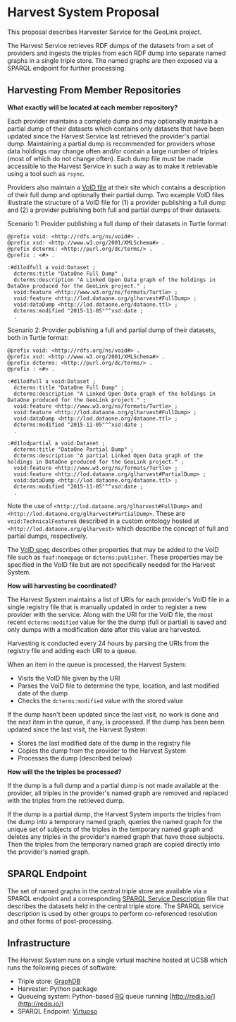 # Harvest System Proposal

This proposal describes Harvester Service for the GeoLink project.

The Harvest Service retrieves RDF dumps of the datasets from a set of providers and ingests the triples from each RDF dump into separate named graphs in a single triple store.
The named graphs are then exposed via a SPARQL endpoint for further processing.

## Harvesting From Member Repositories

**What exactly will be located at each member repository?**

Each provider maintains a complete dump and may optionally maintain a partial dump of their datasets which contains only datasets that have been updated since the Harvest Service last retrieved the provider's partial dump.
Maintaining a partial dump is recommended for providers whose data holdings may change often and/or contain a large number of triples (most of which do not change often).
Each dump file must be made accessible to the Harvest Service in such a way as to make it retrievable using a tool such as `rsync`.

Providers also maintain a [VoID file](http://www.w3.org/TR/void/#void-file) at their site which contains a description of their full dump and optionally their partial dump.
Two example VoID files illustrate the structure of a VoID file for (1) a provider publishing a full dump and (2) a provider publishing both full and partial dumps of their datasets.

Scenario 1: Provider publishing a full dump of their datasets in Turtle format:

```{ttl}
@prefix void: <http://rdfs.org/ns/void#> .
@prefix xsd: <http://www.w3.org/2001/XMLSchema#> .
@prefix dcterms: <http://purl.org/dc/terms/> .
@prefix : <#> .

:#d1lodfull a void:Dataset ;
  dcterms:title "DataOne Full Dump" ;
  dcterms:description "A Linked Open Data graph of the holdings in DataOne produced for the GeoLink project." ;
  void:feature <http://www.w3.org/ns/formats/Turtle> ;
  void:feature <http://lod.dataone.org/glharvest#FullDump> ;
  void:dataDump <http://lod.dataone.org/dataone.ttl> ;
  dcterms:modified "2015-11-05"^^xsd:date ;
  .
```

Scenario 2: Provider publishing a full and partial dump of their datasets, both in Turtle format:

```{ttl}
@prefix void: <http://rdfs.org/ns/void#> .
@prefix xsd: <http://www.w3.org/2001/XMLSchema#> .
@prefix dcterms: <http://purl.org/dc/terms/> .
@prefix : <#> .

:#d1lodfull a void:Dataset ;
  dcterms:title "DataOne Full Dump" ;
  dcterms:description "A Linked Open Data graph of the holdings in DataOne produced for the GeoLink project." ;
  void:feature <http://www.w3.org/ns/formats/Turtle> ;
  void:feature <http://lod.dataone.org/glharvest#FullDump> ;
  void:dataDump <http://lod.dataone.org/dataone.ttl> ;
  dcterms:modified "2015-11-05"^^xsd:date ;
  .

:#d1lodpartial a void:Dataset ;
  dcterms:title "DataOne Partial Dump" ;
  dcterms:description "A partial Linked Open Data graph of the holdings in DataOne produced for the GeoLink project." ;
  void:feature <http://www.w3.org/ns/formats/Turtle> ;
  void:feature <http://lod.dataone.org/glharvest#PartialDump> ;
  void:dataDump <http://lod.dataone.org/dataone.ttl> ;
  dcterms:modified "2015-11-05"^^xsd:date ;
  .
```

Note the use of `<http://lod.dataone.org/glharvest#FullDump>` and `<http://lod.dataone.org/glharvest#PartialDump>`.
These are `void:TechnicalFeature`s described in a custom ontology hosted at `<http://lod.dataone.org/glharvest>` which describe the concept of full and partial dumps, respectively.

The [VoID spec](http://www.w3.org/TR/void/) describes other properties that may be added to the VoID file such as `foaf:homepage` or `dcterms:publisher`.
These properties may be specified in the VoID file but are not specifically needed for the Harvest System.


**How will harvesting be coordinated?**

The Harvest System maintains a list of URIs for each provider's VoID file in a single registry file that is manually updated in order to register a new provider with the service.
Along with the URI for the VoID file, the most recent `dcterms:modified` value for the the dump (full or partial) is saved and only dumps with a modification date after this value are harvested.

Harvesting is conducted every 24 hours by parsing the URIs from the registry file and adding each URI to a queue.

When an item in the queue is processed, the Harvest System:

- Visits the VoID file given by the URI
- Parses the VoID file to determine the type, location, and last modified date of the dump
- Checks the `dcterms:modified` value with the stored value

If the dump hasn't been updated since the last visit, no work is done and the next item in the queue, if any, is processed.
If the dump has been been updated since the last visit, the Harvest System:

- Stores the last modified date of the dump in the registry file
- Copies the dump from the provider to the Harvest System
- Processes the dump (described below)

**How will the the triples be processed?**

If the dump is a full dump and a partial dump is not made available at the provider, all triples in the provider's named graph are removed and replaced with the triples
from the retrieved dump.

If the dump is a partial dump, the Harvest System imports the triples from the dump into a temporary named graph, queries the named graph for the unique set of subjects of the triples in the temporary named graph and deletes any triples in the provider's named graph that have those subjects.
Then the triples from the temporary named graph are copied directly into the provider's named graph.

## SPARQL Endpoint

The set of named graphs in the central triple store are available via a SPARQL endpoint and a corresponding [SPARQL Service Description](http://www.w3.org/TR/sparql11-service-description/#sd-Dataset) file that describes the datasets held in the central triple store.
The SPARQL service description is used by other groups to perform co-referenced resolution and other forms of post-processing.

## Infrastructure

The Harvest System runs on a single virtual machine hosted at UCSB which runs
the following pieces of software:

- Triple store: [GraphDB](http://graphdb.ontotext.com/display/GraphDB6/Home)
- Harvester: Python package
- Queueing system: Python-based [RQ](http://python-rq.org/) queue running [http://redis.io/](http://redis.io/)
- SPARQL Endpoint: [Virtuoso](virtuoso.openlinksw.com)
